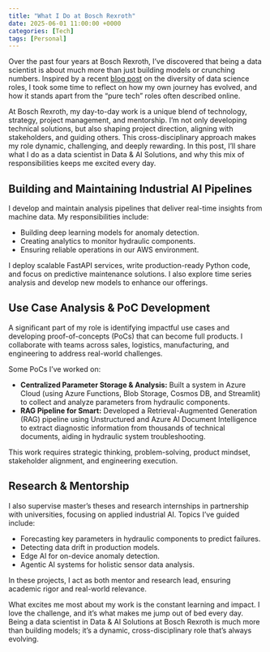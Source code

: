 ```yaml
---
title: "What I Do at Bosch Rexroth"
date: 2025-06-01 11:00:00 +0000
categories: [Tech]
tags: [Personal]
---
```


Over the past four years at Bosch Rexroth, I’ve discovered that being a data scientist is about much more than just building models or crunching numbers. Inspired by a recent [blog post](https://medium.com/@nirmal.budhathoki/how-data-science-roles-vary-across-the-tech-companies-cef1893a56a5) on the diversity of data science roles, I took some time to reflect on how my own journey has evolved, and how it stands apart from the “pure tech” roles often described online.

At Bosch Rexroth, my day-to-day work is a unique blend of technology, strategy, project management, and mentorship. I’m not only developing technical solutions, but also shaping project direction, aligning with stakeholders, and guiding others. This cross-disciplinary approach makes my role dynamic, challenging, and deeply rewarding. In this post, I’ll share what I do as a data scientist in Data & AI Solutions, and why this mix of responsibilities keeps me excited every day.

## Building and Maintaining Industrial AI Pipelines

I develop and maintain analysis pipelines that deliver real-time insights from machine data. My responsibilities include:

- Building deep learning models for anomaly detection.
- Creating analytics to monitor hydraulic components.
- Ensuring reliable operations in our AWS environment.

I deploy scalable FastAPI services, write production-ready Python code, and focus on predictive maintenance solutions. I also explore time series analysis and develop new models to enhance our offerings.

## Use Case Analysis & PoC Development

A significant part of my role is identifying impactful use cases and developing proof-of-concepts (PoCs) that can become full products. I collaborate with teams across sales, logistics, manufacturing, and engineering to address real-world challenges.

Some PoCs I’ve worked on:

- **Centralized Parameter Storage & Analysis:** Built a system in Azure Cloud (using Azure Functions, Blob Storage, Cosmos DB, and Streamlit) to collect and analyze parameters from hydraulic components.
- **RAG Pipeline for Smart:** Developed a Retrieval-Augmented Generation (RAG) pipeline using Unstructured and Azure AI Document Intelligence to extract diagnostic information from thousands of technical documents, aiding in hydraulic system troubleshooting.

This work requires strategic thinking, problem-solving, product mindset, stakeholder alignment, and engineering execution.

## Research & Mentorship

I also supervise master’s theses and research internships in partnership with universities, focusing on applied industrial AI. Topics I’ve guided include:

* Forecasting key parameters in hydraulic components to predict failures.
* Detecting data drift in production models.
* Edge AI for on-device anomaly detection.
* Agentic AI systems for holistic sensor data analysis.

In these projects, I act as both mentor and research lead, ensuring academic rigor and real-world relevance.

What excites me most about my work is the constant learning and impact. I love the challenge, and it’s what makes me jump out of bed every day. Being a data scientist in Data & AI Solutions at Bosch Rexroth is much more than building models; it’s a dynamic, cross-disciplinary role that’s always evolving.
